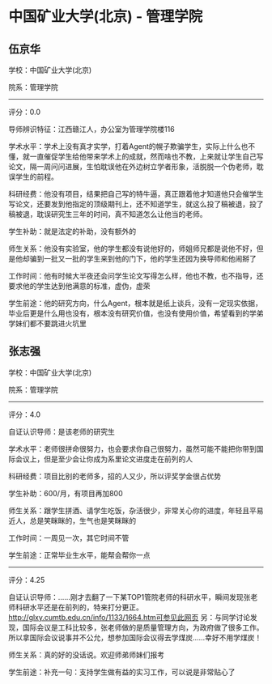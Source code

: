 # 中国矿业大学(北京) - 管理学院

## 伍京华

学校：中国矿业大学(北京)

院系：管理学院

* * *

评分：0.0

导师辨识特征：江西赣江人，办公室为管理学院楼116

学术水平：学术上没有真才实学，打着Agent的幌子欺骗学生，实际上什么也不懂，就一直催促学生给他带来学术上的成就，然而啥也不教，上来就让学生自己写论文，隔一周问问进展，生怕耽误他在外边树立学者形象，活脱脱一个伪老师，耽误学生的前程。

科研经费：他没有项目，结果把自己写的特牛逼，真正跟着他才知道他只会催学生写论文，还要发到他指定的顶级期刊上，还不知道学生，就这么投了稿被退，投了稿被退，耽误研究生三年的时间，真不知道怎么让他当的老师。

学生补助：就是法定的补助，没有额外的

师生关系：他没有实验室，他的学生都没有说他好的，师姐师兄都是说他不好，但是他却骗到一批又一批的学生来到他的门下，他的学生还因为换导师和他闹掰了

工作时间：他有时候大半夜还会问学生论文写得怎么样，他也不教，也不指导，还要求他的学生达到他满意的标准，虚伪，虚荣

学生前途：他的研究方向，什么Agent，根本就是纸上谈兵，没有一定现实依据，毕业后更是什么用也没有，根本没有研究价值，也没有使用价值，希望看到的学弟学妹们都不要跳进火坑里

## 张志强

学校：中国矿业大学(北京)

院系：管理学院

* * *

评分：4.0

自证认识导师：是该老师的研究生

学术水平：老师很拼命很努力，也会要求你自己很努力，虽然可能不能把你带到国际会议上，但是至少会让你成为系里论文进度走在前列的人

科研经费：项目比别的老师多，招的人又少，所以评奖学金很占优势

学生补助：600/月，有项目再加800

师生关系：跟学生拼酒、请学生吃饭，杂活很少，非常关心你的进度，年轻且平易近人，总是笑眯眯的，生气也是笑眯眯的

工作时间：一周见一次，其它时间不管

学生前途：正常毕业生水平，能帮会帮你一点

* * *

评分：4.25

自证认识导师：……刚才去翻了一下某TOP1管院老师的科研水平，瞬间发现张老师科研水平还是在前列的，特来打分更正。http://glxy.cumtb.edu.cn/info/1133/1664.htm可参见此网页
另：与同学讨论发现，国际会议是工科比较多，张老师做的是质量管理方向，为政府做了很多工作。所以拿国际会议说事并不公允，想参加国际会议得去学煤炭……幸好不用学煤炭！

师生关系：真的好的没话说。欢迎师弟师妹们报考

学生前途：补充一句：支持学生做有益的实习工作，可以说是非常贴心了